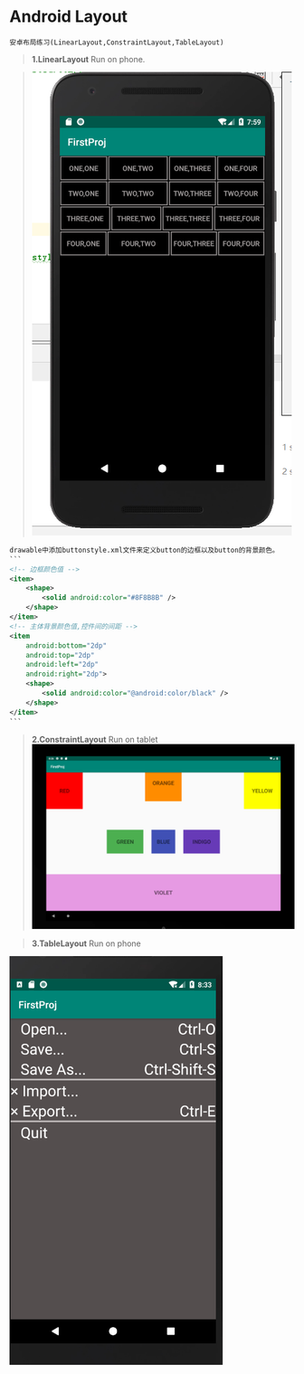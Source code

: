 # Android Layout
	安卓布局练习(LinearLayout,ConstraintLayout,TableLayout)
> **1.LinearLayout**
	Run on phone.

>![LinearLayout](https://github.com/nomenofear/Android/raw/master/img/LinearLayout.png)

~~~xml
drawable中添加buttonstyle.xml文件来定义button的边框以及button的背景颜色。
```
<!-- 边框颜色值 -->
<item>
    <shape>
        <solid android:color="#8F8B8B" />
    </shape>
</item>
<!-- 主体背景颜色值,控件间的间距 -->
<item
    android:bottom="2dp"
    android:top="2dp"
    android:left="2dp"
    android:right="2dp">
    <shape>
        <solid android:color="@android:color/black" />
    </shape>
</item>
```

~~~




> **2.ConstraintLayout**
	Run on tablet
 ![Constraint](https://github.com/nomenofear/Android/raw/master/img/Constraint.png)

> **3.TableLayout**
> Run on phone

![TableLayout](https://github.com/nomenofear/Android/raw/master/img/TableLayout.png)
